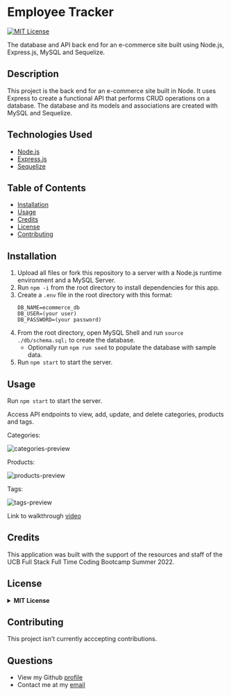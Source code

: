 # Employee Tracker

[![MIT License](https://img.shields.io/badge/License-MIT-green)](#license)

The database and API back end for an e-commerce site built using Node.js, Express.js, MySQL and Sequelize.

## Description 

This project is the back end for an e-commerce site built in Node. It uses Express to create a functional API that performs CRUD operations on a database. The database and its models and associations are created with MySQL and Sequelize.

## Technologies Used

- [Node.js](https://nodejs.org/)
- [Express.js](https://expressjs.com/)
- [Sequelize](https://sequelize.org/)


## Table of Contents

* [Installation](#installation)
* [Usage](#usage)
* [Credits](#credits)
* [License](#license)
* [Contributing](#contributing)

## Installation
  1. Upload all files or fork this repository to a server with a Node.js runtime environment and a MySQL Server. 
  2. Run `npm -i` from the root directory to install dependencies for this app. 
  3. Create a `.env` file in the root directory with this format: 
      ```
      DB_NAME=ecommerce_db
      DB_USER=(your user)
      DB_PASSWORD=(your password)
      ```
  4. From the root directory, open MySQL Shell and run `source ./db/schema.sql;` to create the database.
      - Optionally run `npm run seed` to populate the database with sample data.
  5. Run `npm start` to start the server.
  
## Usage 
Run `npm start` to start the server.

Access API endpoints to view, add, update, and delete categories, products and tags.

Categories:

![categories-preview](./assets/categories-preview.gif)

Products:

![products-preview](./assets/products-preview.gif)

Tags:

![tags-preview](./assets/tags-preview.gif)

Link to walkthrough [video](https://drive.google.com/file/d/1x8rs_f5j-kVDjvlGiVyZG9n4xVi_V_u3/view?usp=sharing)

## Credits
This application was built with the support of the resources and staff of the UCB Full Stack Full Time Coding Bootcamp Summer 2022. 


## License
<details>
  <summary><b>MIT License</b></summary>

```
MIT License

Copyright (c) 2022 seannoh

Permission is hereby granted, free of charge, to any person obtaining a copy
of this software and associated documentation files (the "Software"), to deal
in the Software without restriction, including without limitation the rights
to use, copy, modify, merge, publish, distribute, sublicense, and/or sell
copies of the Software, and to permit persons to whom the Software is
furnished to do so, subject to the following conditions:

The above copyright notice and this permission notice shall be included in all
copies or substantial portions of the Software.

THE SOFTWARE IS PROVIDED "AS IS", WITHOUT WARRANTY OF ANY KIND, EXPRESS OR
IMPLIED, INCLUDING BUT NOT LIMITED TO THE WARRANTIES OF MERCHANTABILITY,
FITNESS FOR A PARTICULAR PURPOSE AND NONINFRINGEMENT. IN NO EVENT SHALL THE
AUTHORS OR COPYRIGHT HOLDERS BE LIABLE FOR ANY CLAIM, DAMAGES OR OTHER
LIABILITY, WHETHER IN AN ACTION OF CONTRACT, TORT OR OTHERWISE, ARISING FROM,
OUT OF OR IN CONNECTION WITH THE SOFTWARE OR THE USE OR OTHER DEALINGS IN THE
SOFTWARE.
```
      
</details>

## Contributing
This project isn't currently acccepting contributions.

## Questions
- View my Github [profile](https://github.com/seannoh)
- Contact me at my [email](mailto:seanoh@ucsb.edu)






